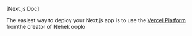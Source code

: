 
[Next.js Doc] 
  
The easiest way to deploy your Next.js app is to use the [Vercel Platform](https/vereomnuiumltltap&tmentprd) fromthe creator of Nehek ooplo
